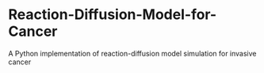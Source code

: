 # Reaction-Diffusion-Model-for-Cancer
A Python implementation of reaction-diffusion model simulation for invasive cancer

